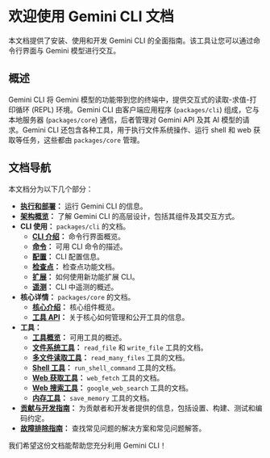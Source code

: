 # 欢迎使用 Gemini CLI 文档

本文档提供了安装、使用和开发 Gemini CLI 的全面指南。该工具让您可以通过命令行界面与 Gemini 模型进行交互。

## 概述

Gemini CLI 将 Gemini 模型的功能带到您的终端中，提供交互式的读取-求值-打印循环 (REPL) 环境。Gemini CLI 由客户端应用程序 (`packages/cli`) 组成，它与本地服务器 (`packages/core`) 通信，后者管理对 Gemini API 及其 AI 模型的请求。Gemini CLI 还包含各种工具，用于执行文件系统操作、运行 shell 和 web 获取等任务，这些都由 `packages/core` 管理。

## 文档导航

本文档分为以下几个部分：

- **[执行和部署](./deployment.md)：** 运行 Gemini CLI 的信息。
- **[架构概览](./architecture.md)：** 了解 Gemini CLI 的高层设计，包括其组件及其交互方式。
- **CLI 使用：** `packages/cli` 的文档。
  - **[CLI 介绍](./cli/index.md)：** 命令行界面概览。
  - **[命令](./cli/commands.md)：** 可用 CLI 命令的描述。
  - **[配置](./cli/configuration.md)：** CLI 配置信息。
  - **[检查点](./checkpointing.md)：** 检查点功能文档。
  - **[扩展](./extension.md)：** 如何使用新功能扩展 CLI。
  - **[遥测](./telemetry.md)：** CLI 中遥测的概述。
- **核心详情：** `packages/core` 的文档。
  - **[核心介绍](./core/index.md)：** 核心组件概览。
  - **[工具 API](./core/tools-api.md)：** 关于核心如何管理和公开工具的信息。
- **工具：**
  - **[工具概览](./tools/index.md)：** 可用工具的概述。
  - **[文件系统工具](./tools/file-system.md)：** `read_file` 和 `write_file` 工具的文档。
  - **[多文件读取工具](./tools/multi-file.md)：** `read_many_files` 工具的文档。
  - **[Shell 工具](./tools/shell.md)：** `run_shell_command` 工具的文档。
  - **[Web 获取工具](./tools/web-fetch.md)：** `web_fetch` 工具的文档。
  - **[Web 搜索工具](./tools/web-search.md)：** `google_web_search` 工具的文档。
  - **[内存工具](./tools/memory.md)：** `save_memory` 工具的文档。
- **[贡献与开发指南](../CONTRIBUTING.md)：** 为贡献者和开发者提供的信息，包括设置、构建、测试和编码约定。
- **[故障排除指南](./troubleshooting.md)：** 查找常见问题的解决方案和常见问题解答。

我们希望这份文档能帮助您充分利用 Gemini CLI！